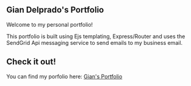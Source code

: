 ## Gian Delprado's Portfolio

Welcome to my personal portfolio!

This portfolio is built using Ejs templating, Express/Router and uses the SendGrid Api messaging service to send emails to my business email.

## Check it out!

You can find my porfolio here: [Gian's Portfolio](https://gianfiyah-portfolio.herokuapp.com/ "Gian's Portfolio")
